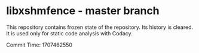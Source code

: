 # libxshmfence - master branch

This repository contains frozen state of the repository.
Its history is cleared. It is used only for static code
analysis with Codacy.

Commit Time: 1707462550